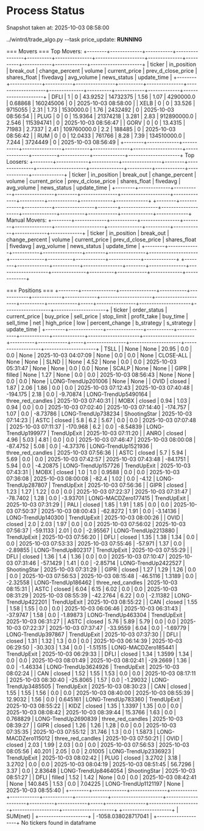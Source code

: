 # Process Status

Snapshot taken at: 2025-10-03 08:58:00

../wintrd/trade_algo.py --task price_update: **RUNNING**

=== Movers ===
Top Movers:
+--------+-------------+-----------+----------------+----------+---------------+--------------------+--------------+----------+------------+-------------+---------------------+
| ticker | in_position | break_out | change_percent |  volume  | current_price | prev_d_close_price | shares_float | fivedavg | avg_volume | news_status |     update_time     |
+--------+-------------+-----------+----------------+----------+---------------+--------------------+--------------+----------+------------+-------------+---------------------+
|  DFLI  |      1      |     0     |    43.9252     | 14732375 |      1.56     |        1.07        |  4290000.0   | 0.68868  | 160245006  |      0      | 2025-10-03 08:58:00 |
|  XELB  |      0      |     0     |     33.526     | 9715055  |      2.31     |        1.73        |  1530000.0   |   1.76   |  2432492   |      0      | 2025-10-03 08:56:54 |
|  PLUG  |      0      |     0     |    15.9364     | 21374218 |     3.281     |        2.83        | 912890000.0  |  2.546   | 115394741  |      0      | 2025-10-03 08:56:47 |
|  GORV  |      0      |     0     |    13.4315     |  71983   |     2.7337    |        2.41        | 109760000.0  |   2.2    |   188485   |      0      | 2025-10-03 08:56:42 |
|  RUM   |      0      |     0     |    12.0433     |  761766  |      8.28     |        7.39        | 134510000.0  |  7.244   |  3724449   |      0      | 2025-10-03 08:56:49 |
+--------+-------------+-----------+----------------+----------+---------------+--------------------+--------------+----------+------------+-------------+---------------------+
Top Loosers:
+--------+-------------+-----------+----------------+--------+---------------+--------------------+--------------+----------+------------+-------------+-------------+
| ticker | in_position | break_out | change_percent | volume | current_price | prev_d_close_price | shares_float | fivedavg | avg_volume | news_status | update_time |
+--------+-------------+-----------+----------------+--------+---------------+--------------------+--------------+----------+------------+-------------+-------------+
+--------+-------------+-----------+----------------+--------+---------------+--------------------+--------------+----------+------------+-------------+-------------+
Manual Movers:
+--------+-------------+-----------+----------------+--------+---------------+--------------------+--------------+----------+------------+-------------+-------------+
| ticker | in_position | break_out | change_percent | volume | current_price | prev_d_close_price | shares_float | fivedavg | avg_volume | news_status | update_time |
+--------+-------------+-----------+----------------+--------+---------------+--------------------+--------------+----------+------------+-------------+-------------+
+--------+-------------+-----------+----------------+--------+---------------+--------------------+--------------+----------+------------+-------------+-------------+

=== Positions ===
+--------+--------------+---------------+-----------+------------+------------+-------------+---------------------+---------------------+----------+------------+-----+----------------+---------------------+-------------------+---------------------+
| ticker | order_status | current_price | buy_price | sell_price | stop_limit | profit_take |       buy_time      |      sell_time      |   net    | high_price | low | percent_change |      b_strategy     |     s_strategy    |     update_time     |
+--------+--------------+---------------+-----------+------------+------------+-------------+---------------------+---------------------+----------+------------+-----+----------------+---------------------+-------------------+---------------------+
|  TSLL  |              |      None     |    None   |   20.95    |    0.0     |     0.0     |         None        | 2025-10-03 04:07:09 |   None   |    0.0     | 0.0 |      None      |      CLOSE-ALL      |        None       |         None        |
|  SLND  |              |      None     |    4.52   |    None    |    0.0     |     0.0     | 2025-10-03 05:31:47 |         None        |   None   |    0.0     | 0.0 |      None      |        SCALP        |        None       |         None        |
|  GIPR  |    filled    |      None     |    1.27   |    None    |    0.0     |     0.0     | 2025-10-03 08:56:43 |         None        |   None   |    0.0     | 0.0 |      None      |  LONG-TrendUp201006 |        None       |         None        |
|  OVID  |    closed    |      1.87     |    2.06   |    1.86    |    0.0     |     0.0     | 2025-10-03 07:12:43 | 2025-10-03 07:40:48 | -194.175 |    2.18    | 0.0 |    -9.70874    | LONG-TrendUp5490164 | three_red_candles | 2025-10-03 07:40:31 |
|  MOBX  |    closed    |      0.94     |    1.03   |    0.94    |    0.0     |     0.0     | 2025-10-03 07:02:40 | 2025-10-03 07:14:40 | -174.757 |    1.07    | 0.0 |    -8.73786    |  LONG-TrendUp738234 |    ShootingStar   | 2025-10-03 07:14:23 |
|  ASTC  |    closed    |      5.8      |    6.2    |    5.67    |    0.0     |     0.0     | 2025-10-03 07:07:48 | 2025-10-03 07:11:37 | -170.968 |    6.2     | 0.0 |    -8.54839    |  LONG-TrendUp199977 |    TrendUpExit    | 2025-10-03 07:11:20 |
|  ANRO  |    closed    |      4.96     |    5.03   |    4.81    |    0.0     |     0.0     | 2025-10-03 07:46:47 | 2025-10-03 08:00:08 | -87.4752 |    5.08    | 0.0 |    -4.37376    | LONG-TrendUp1521936 | three_red_candles | 2025-10-03 07:56:36 |
|  ASTC  |    closed    |      5.7      |    5.94   |    5.69    |    0.0     |     0.0     | 2025-10-03 07:42:57 | 2025-10-03 07:43:48 | -84.1751 |    5.94    | 0.0 |    -4.20875    |  LONG-TrendUp157726 |    TrendUpExit    | 2025-10-03 07:43:31 |
|  MOBX  |    closed    |      1.0      |    1.0    |   0.9588   |    0.0     |     0.0     | 2025-10-03 07:36:08 | 2025-10-03 08:00:08 |  -82.4   |    1.02    | 0.0 |     -4.12      |  LONG-TrendUp287807 |    TrendUpExit    | 2025-10-03 07:56:36 |
|  GIPR  |    closed    |      1.23     |    1.27   |    1.22    |    0.0     |     0.0     | 2025-10-03 07:22:37 | 2025-10-03 07:31:47 | -78.7402 |    1.28    | 0.0 |    -3.93701    | LONG-MACDZero177415 |    TrendUpExit    | 2025-10-03 07:31:29 |
|  PALI  |    closed    |      1.85     |    1.91   |    1.85    |    0.0     |     0.0     | 2025-10-03 07:50:37 | 2025-10-03 08:00:43 | -62.8272 |    1.91    | 0.0 |    -3.14136    |  LONG-TrendUp140300 |    TrendUpExit    | 2025-10-03 08:00:26 |
|  OVID  |    closed    |      2.0      |    2.03   |    1.97    |    0.0     |     0.0     | 2025-10-03 07:56:02 | 2025-10-03 07:56:37 | -59.1133 |    2.01    | 0.0 |    -2.95567    | LONG-TrendUp2213880 |    TrendUpExit    | 2025-10-03 07:56:20 |
|  DFLI  |    closed    |      1.35     |    1.38   |    1.34    |    0.0     |     0.0     | 2025-10-03 07:53:33 | 2025-10-03 07:55:46 | -57.971  |    1.37    | 0.0 |    -2.89855    |  LONG-TrendUp802317 |    TrendUpExit    | 2025-10-03 07:55:29 |
|  DFLI  |    closed    |      1.36     |    1.4    |    1.36    |    0.0     |     0.0     | 2025-10-03 07:10:47 | 2025-10-03 07:31:46 | -57.1429 |    1.41    | 0.0 |    -2.85714    | LONG-TrendUp2422527 |    ShootingStar   | 2025-10-03 07:31:29 |
|  GIPR  |    closed    |      1.27     |    1.29   |    1.26    |    0.0     |     0.0     | 2025-10-03 07:56:53 | 2025-10-03 08:15:48 | -46.5116 |   1.3189   | 0.0 |    -2.32558    |  LONG-TrendUp186462 | three_red_candles | 2025-10-03 08:15:31 |
|  ASTC  |    closed    |      6.04     |    6.15   |    6.02    |    0.0     |     0.0     | 2025-10-03 08:31:29 | 2025-10-03 08:55:39 | -42.2764 |    6.22    | 0.0 |    -2.11382    |  LONG-TrendUp422201 |    TrendUpExit    | 2025-10-03 08:55:22 |
|  CAN   |    closed    |      1.55     |    1.58   |    1.55    |    0.0     |     0.0     | 2025-10-03 06:06:46 | 2025-10-03 06:31:43 | -37.9747 |    1.58    | 0.0 |    -1.89873    |  LONG-TrendUp463304 |    TrendUpExit    | 2025-10-03 06:31:27 |
|  ASTC  |    closed    |      5.76     |    5.89   |    5.79    |    0.0     |     0.0     | 2025-10-03 07:22:37 | 2025-10-03 07:37:47 | -33.9559 |    6.04    | 0.0 |    -1.69779    |  LONG-TrendUp397867 |    TrendUpExit    | 2025-10-03 07:37:30 |
|  DFLI  |    closed    |      1.31     |    1.32   |    1.3     |    0.0     |     0.0     | 2025-10-03 06:14:39 | 2025-10-03 06:29:50 | -30.303  |    1.34    | 0.0 |    -1.51515    | LONG-MACDZero185441 |    TrendUpExit    | 2025-10-03 06:29:33 |
|  DFLI  |    closed    |      1.34     |   1.3599  |    1.34    |    0.0     |     0.0     | 2025-10-03 08:01:49 | 2025-10-03 08:02:41 | -29.2669 |    1.36    | 0.0 |    -1.46334    | LONG-TrendUp3624926 |    TrendUpExit    | 2025-10-03 08:02:24 |
|  CAN   |    closed    |      1.52     |    1.55   |    1.53    |    0.0     |     0.0     | 2025-10-03 08:17:11 | 2025-10-03 08:30:40 | -25.8065 |    1.57    | 0.0 |    -1.29032    | LONG-TrendUp3485505 |    TrendUpExit    | 2025-10-03 08:30:23 |
|  CAN   |    closed    |      1.55     |    1.55   |    1.56    |    0.0     |     0.0     | 2025-10-03 08:40:00 | 2025-10-03 08:55:39 | 12.9032  |    1.56    | 0.0 |    0.645161    |  LONG-TrendUp783360 |    TrendUpExit    | 2025-10-03 08:55:22 |
|  KIDZ  |    closed    |      1.35     |   1.3397  |    1.35    |    0.0     |     0.0     | 2025-10-03 08:08:42 | 2025-10-03 08:39:44 | 15.3766  |    1.63    | 0.0 |    0.768829    | LONG-TrendUp2690839 | three_red_candles | 2025-10-03 08:39:27 |
|  GIPR  |    closed    |      1.26     |    1.26   |    1.28    |    0.0     |     0.0     | 2025-10-03 07:35:35 | 2025-10-03 07:55:12 |  31.746  |    1.3     | 0.0 |     1.5873     | LONG-MACDZero115012 | three_red_candles | 2025-10-03 07:50:21 |
|  OVID  |    closed    |      2.03     |    1.99   |    2.03    |    0.0     |     0.0     | 2025-10-03 07:56:53 | 2025-10-03 08:05:56 |  40.201  |    2.05    | 0.0 |    2.01005     | LONG-TrendUp2336923 |    TrendUpExit    | 2025-10-03 08:02:42 |
|  PLUG  |    closed    |     3.2702    |    3.18   |   3.2702   |    0.0     |     0.0     | 2025-10-03 08:04:19 | 2025-10-03 08:51:45 | 56.7296  |    3.37    | 0.0 |    2.83648     | LONG-TrendUp8464054 |    ShootingStar   | 2025-10-03 08:51:27 |
|  DFLI  |    filled    |      1.52     |    1.42   |    None    |    0.0     |     0.0     | 2025-10-03 08:42:41 |         None        | 140.845  |    1.53    | 0.0 |    7.04225     | LONG-TrendUp1121197 |        None       | 2025-10-03 08:55:40 |
+--------+--------------+---------------+-----------+------------+------------+-------------+---------------------+---------------------+----------+------------+-----+----------------+---------------------+-------------------+---------------------+
+--------------------+
|      SUM(net)      |
+--------------------+
| -1058.038028717041 |
+--------------------+
No tickers found in dataframe

